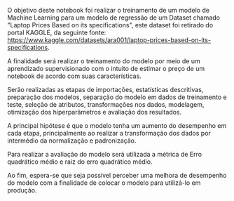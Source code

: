 O objetivo deste notebook foi realizar o treinamento de um modelo de Machine Learning para um modelo de regressão de um Dataset chamado "Laptop Prices Based on its specifications", este dataset foi retirado do portal KAGGLE, da seguinte fonte: https://www.kaggle.com/datasets/ara001/laptop-prices-based-on-its-specifications.

A finalidade será realizar o treinamento do modelo por meio de um aprendizado supervisionado com o intuito de estimar o preço de um notebook de acordo com suas características.

Serão realizadas as etapas de importações, estatísticas descritivas, preparação dos modelos, separação do modelo em dados de treinamento e teste, seleção de atributos, transformações nos dados, modelagem, otimização dos hiperparâmetros e avaliação dos resultados.

A principal hipótese é que o modelo tenha um aumento do desempenho em cada etapa, principalmente ao realizar a transformação dos dados por intermédio da normalização e padronização.

Para realizar a avaliação do modelo será utilizada a métrica de Erro quadrático médio e raiz do erro quadrático médio.

Ao fim, espera-se que seja possível perceber uma melhora de desempenho do modelo com a finalidade de colocar o modelo para utilizá-lo em produção.
